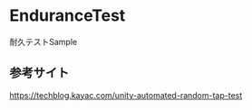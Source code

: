 # EnduranceTest

耐久テストSample



## 参考サイト
https://techblog.kayac.com/unity-automated-random-tap-test
